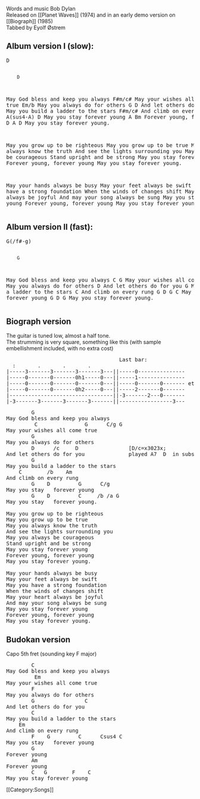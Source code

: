 Words and music Bob Dylan<br>
Released on [[Planet Waves]] (1974) and in an early demo version on
[[Biograph]] (1985)<br>
Tabbed by Eyolf Østrem

<h2 class="songversion">Album version I (slow):</h2>
<pre class="verse">
D

        D
May God bless and keep you always
         F#m/c#
May your wishes all come true
        Em/b
May you always do for others
        G             D
And let others do for you
        D
May you build a ladder to the stars
    F#m/c#
And climb on every rung
        Em   A(sus4-A) D
May you stay    forever young
        A         Bm
Forever young, forever young
        D   A        D
May you stay forever young.

May you grow up to be righteous
May you grow up to be true
May you always know the truth
And see the lights surrounding you
May you always be courageous
Stand upright and be strong
May you stay forever young
Forever young, forever young
May you stay forever young.

May your hands always be busy
May your feet always be swift
May you have a strong foundation
When the winds of changes shift
May your heart always be joyful
And may your song always be sung
May you stay forever young
Forever young, forever young
May you stay forever young.
</pre>

<h2 class="songversion">Album version II (fast):</h2>
<pre class="verse">
G(/f#-g)

        G
May God bless and keep you always
         C               G
May your wishes all come true
        G
May you always do for others
        D
And let others do for you
        G
May you build a ladder to the stars
    C
And climb on every rung
        G    D         G      C
May you stay   forever young
        G    D         G
May you stay   forever young.
</pre>

<h2 class="songversion">Biograph version</h2>

The guitar is tuned low, almost a half tone.<br>
The strumming is very square, something like this (with sample
embellishment included, with no extra cost)

<pre class="tab">
                                    Last bar:
  :       .       .       .
|-----3-------3-------3-------3---||-----0---------------
|-----0-------0-------0h1-----0---||-----1---------------
|-----0-------0-------0-------0---||-----0-------0------- etc
|-----0-------0-------0h2-----0---||-----2-------0-------
|---------------------------------||-3-------2---0-------
|-3-------3-------3-------3-------||-----------------3---
</pre>
<pre class="verse">
        G
May God bless and keep you always
         C               G      C/g G
May your wishes all come true
        G
May you always do for others
        D      /c     D                [D/c=x3023x;
And let others do for you              played A7  D  in subsequent verses]
        G
May you build a ladder to the stars
    C        /b    Am
And climb on every rung
        G    D         G      C/g
May you stay   forever young
        G    D         C     /b /a G
May you stay   forever young.

May you grow up to be righteous
May you grow up to be true
May you always know the truth
And see the lights surrounding you
May you always be courageous
Stand upright and be strong
May you stay forever young
Forever young, forever young
May you stay forever young.

May your hands always be busy
May your feet always be swift
May you have a strong foundation
When the winds of changes shift
May your heart always be joyful
And may your song always be sung
May you stay forever young
Forever young, forever young
May you stay forever young.
</pre>

<h2 class="songversion">Budokan version</h2>

Capo 5th fret (sounding key F major)

<pre class="verse">
        C
May God bless and keep you always
         Em
May your wishes all come true
        F
May you always do for others
        G                C
And let others do for you
        C
May you build a ladder to the stars
    Em
And climb on every rung
        F    G         C      Csus4 C
May you stay   forever young
        G
Forever young
        Am
Forever young
        C   G        F    C
May you stay forever young
</pre>

[[Category:Songs]]